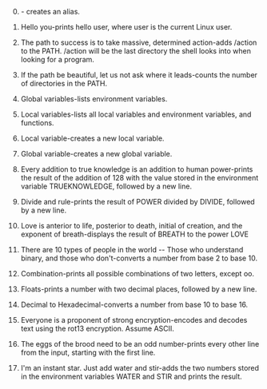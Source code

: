 0. <o>- creates an alias.

1. Hello you-prints hello user, where user is the current Linux user.

2. The path to success is to take massive, determined action-adds /action to the PATH. /action will  be the last directory the shell looks into when looking for a program.

3. If the path be beautiful, let us not ask where it leads-counts the number of directories in the PATH.

4. Global variables-lists environment variables.

5. Local variables-lists all local variables and environment variables, and functions.

6. Local variable-creates a new local variable.

7. Global variable-creates a new global variable.

8. Every addition to true knowledge is an addition to human power-prints the result of the addition of 128 with the value stored in the environment variable TRUEKNOWLEDGE, followed by a new line.

9. Divide and rule-prints the result of POWER divided by DIVIDE, followed by a new line.

10. Love is anterior to life, posterior to death, initial of creation, and the exponent of breath-displays the result of BREATH to the power LOVE

11. There are 10 types of people in the world -- Those who understand binary, and those who don't-converts a number from base 2 to base 10.

12. Combination-prints all possible combinations of two letters, except oo.

13. Floats-prints a number with two decimal places, followed by a new line.

14. Decimal to Hexadecimal-converts a number from base 10 to base 16.

15. Everyone is a proponent of strong encryption-encodes and decodes text using the rot13 encryption. Assume ASCII.

16. The eggs of the brood need to be an odd number-prints every other line from the input, starting with the first line.

17. I'm an instant star. Just add water and stir-adds the two numbers stored in the environment variables WATER and STIR and prints the result.
